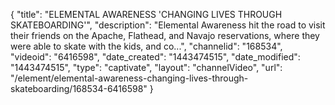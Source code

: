 {
    "title": "ELEMENTAL AWARENESS 'CHANGING LIVES THROUGH SKATEBOARDING'",
    "description": "Elemental Awareness hit the road to visit their friends on the Apache, Flathead, and Navajo reservations, where they were able to skate with the kids, and co...",
    "channelid": "168534",
    "videoid": "6416598",
    "date_created": "1443474515",
    "date_modified": "1443474515",
    "type": "captivate",
    "layout": "channelVideo",
    "url": "\/element\/elemental-awareness-changing-lives-through-skateboarding\/168534-6416598"
}